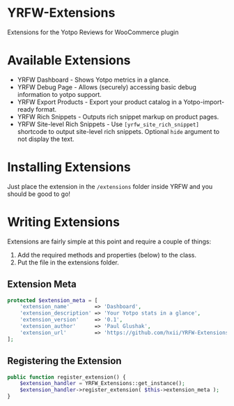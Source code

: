 # YRFW-Extensions
 Extensions for the Yotpo Reviews for WooCommerce plugin

# Available Extensions
- YRFW Dashboard - Shows Yotpo metrics in a glance.
- YRFW Debug Page - Allows (securely) accessing basic debug information to yotpo support.
- YRFW Export Products - Export your product catalog in a Yotpo-import-ready format.
- YRFW Rich Snippets - Outputs rich snippet markup on product pages.
- YRFW Site-level Rich Snippets - Use `[yrfw_site_rich_snippet]` shortcode to output site-level rich snippets. Optional `hide` argument to not display the text.

# Installing Extensions
Just place the extension in the `/extensions` folder inside YRFW and you should be good to go!

# Writing Extensions
Extensions are fairly simple at this point and require a couple of things:
1. Add the required methods and properties (below) to the class.
2. Put the file in the extensions folder.

## Extension Meta
```PHP
protected $extension_meta = [
    'extension_name'        => 'Dashboard',
    'extension_description' => 'Your Yotpo stats in a glance',
    'extension_version'     => '0.1',
    'extension_author'      => 'Paul Glushak',
    'extension_url'         => 'https://github.com/hxii/YRFW-Extensions',
];
```

## Registering the Extension
```PHP
public function register_extension() {
    $extension_handler = YRFW_Extensions::get_instance();
    $extension_handler->register_extension( $this->extension_meta );
}
```
